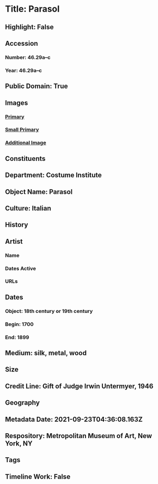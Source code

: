 # Title: Parasol
## Highlight: False
## Accession
### Number: 46.29a–c
### Year: 46.29a–c
## Public Domain: True
## Images
### [Primary](https://images.metmuseum.org/CRDImages/ci/original/46.29a–c_d.jpg)
### [Small Primary](https://images.metmuseum.org/CRDImages/ci/web-large/46.29a–c_d.jpg)
### [Additional Image](https://images.metmuseum.org/CRDImages/ci/original/46.29a–c.jpg)
## Constituents
## Department: Costume Institute
## Object Name: Parasol
## Culture: Italian
## History
## Artist
### Name
### Dates Active
### URLs
## Dates
### Object: 18th century or 19th century
### Begin: 1700
### End: 1899
## Medium: silk, metal, wood
## Size
## Credit Line: Gift of Judge Irwin Untermyer, 1946
## Geography
## Metadata Date: 2021-09-23T04:36:08.163Z
## Respository: Metropolitan Museum of Art, New York, NY
## Tags
## Timeline Work: False